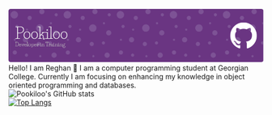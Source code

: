 [![MasterHead](https://github.com/Pookiloo/Pookiloo/blob/main/github-header-image.png?raw=true)](https://github.com/Pookiloo)
Hello! I am Reghan 👋
I am a computer programming student at Georgian College. Currently I am focusing on enhancing my knowledge in object oriented programming and databases.<br>
<a align="center">![Pookiloo's GitHub stats](https://github-readme-stats.vercel.app/api?username=Pookiloo&show_icons=true&theme=transparent)<br>
[![Top Langs](https://github-readme-stats.vercel.app/api/top-langs/?username=Pookiloo&layout=donut&theme=transparent)](https://github.com/anuraghazra/github-readme-stats)</a>
